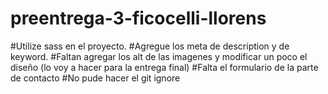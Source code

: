 # preentrega-3-ficocelli-llorens
#Utilize sass en el proyecto.
#Agregue los meta de description y de keyword.
#Faltan agregar los alt de las imagenes y modificar un poco el diseño (lo voy a hacer para la entrega final)
#Falta el formulario de la parte de contacto
#No pude hacer el git ignore
